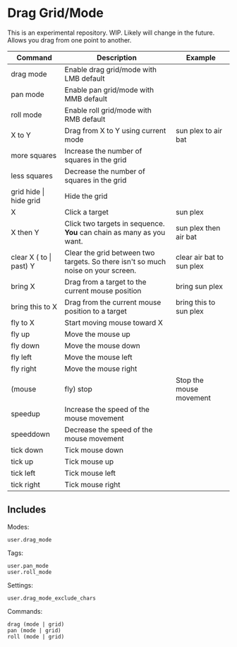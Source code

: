 # Drag Grid/Mode

This is an experimental repository. WIP. Likely will change in the future. Allows you drag from one point to another.

| Command | Description | Example |
| --- | --- | --- |
| drag mode | Enable drag grid/mode with LMB default | |
| pan mode | Enable pan grid/mode with MMB default | |
| roll mode | Enable roll grid/mode with RMB default | |
| X to Y | Drag from X to Y using current mode | sun plex to air bat |
| more squares | Increase the number of squares in the grid | |
| less squares | Decrease the number of squares in the grid | |
| grid hide \| hide grid | Hide the grid | |
| X | Click a target | sun plex |
| X then Y | Click two targets in sequence. **You** can chain as many as you want. | sun plex then air bat |
| clear X ( to \| past) Y | Clear the grid between two targets. So there isn't so much noise on your screen. | clear air bat to sun plex |
| bring X | Drag from a target to the current mouse position | bring sun plex |
| bring this to X | Drag from the current mouse position to a target | bring this to sun plex |
| fly to X | Start moving mouse toward X |
| fly up | Move the mouse up |
| fly down | Move the mouse down |
| fly left | Move the mouse left |
| fly right | Move the mouse right |
| (mouse | fly) stop | Stop the mouse movement |
| speedup | Increase the speed of the mouse movement |
| speeddown | Decrease the speed of the mouse movement |
| tick down | Tick mouse down |
| tick up | Tick mouse up |
| tick left | Tick mouse left |
| tick right | Tick mouse right |

## Includes
Modes:
```
user.drag_mode
```

Tags:
```
user.pan_mode
user.roll_mode
```

Settings:
```
user.drag_mode_exclude_chars
```

Commands:
```
drag (mode | grid)
pan (mode | grid)
roll (mode | grid)
```